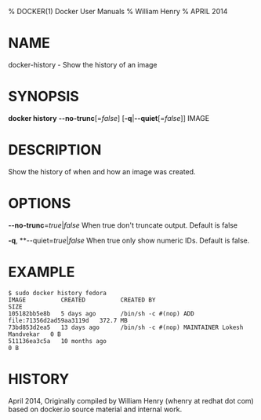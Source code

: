 % DOCKER(1) Docker User Manuals
% William Henry
% APRIL 2014
# NAME
docker-history - Show the history of an image

# SYNOPSIS
**docker history** **--no-trunc**[=*false*] [**-q**|**--quiet**[=*false*]]
 IMAGE

# DESCRIPTION

Show the history of when and how an image was created.

# OPTIONS

**--no-trunc**=*true*|*false*
   When true don't truncate output. Default is false

**-q**, **--quiet=*true*|*false*
   When true only show numeric IDs. Default is false.

# EXAMPLE
    $ sudo docker history fedora
    IMAGE          CREATED          CREATED BY                                      SIZE
    105182bb5e8b   5 days ago       /bin/sh -c #(nop) ADD file:71356d2ad59aa3119d   372.7 MB
    73bd853d2ea5   13 days ago      /bin/sh -c #(nop) MAINTAINER Lokesh Mandvekar   0 B
    511136ea3c5a   10 months ago                                                    0 B

# HISTORY
April 2014, Originally compiled by William Henry (whenry at redhat dot com)
 based on docker.io source material and internal work.
